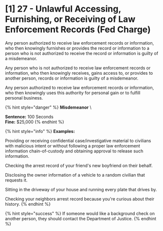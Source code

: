 # \[1] 27 - Unlawful Accessing, Furnishing, or Receiving of Law Enforcement Records (Fed Charge)

Any person authorized to receive law enforcement records or information, who then knowingly furnishes or provides the record or information to a person who is not authorized to receive the record or information is guilty of a misdemeanor.

Any person who is not authorized to receive law enforcement records or information, who then knowingly receives, gains access to, or provides to another person, records or information is guilty of a misdemeanor.

Any person authorized to receive law enforcement records or information, who then knowingly uses this authority for personal gain or to fulfill personal business.

{% hint style="danger" %}
**Misdemeanor** \


**Sentence:** 100 Seconds \
**Fine:** $25,000
{% endhint %}

{% hint style="info" %}
**Examples:**

Providing or receiving confidential case/investigative material to civilians with malicious intent or without following a proper law enforcement information chain-of-custody and obtaining approval to release such information.&#x20;

Checking the arrest record of your friend's new boyfriend on their behalf.

Disclosing the owner information of a vehicle to a random civilian that requests it.&#x20;

Sitting in the driveway of your house and running every plate that drives by.

Checking your neighbors arrest record because you're curious about their history.
{% endhint %}

{% hint style="success" %}
If someone would like a background check on another person, they should contact the Department of Justice.
{% endhint %}
